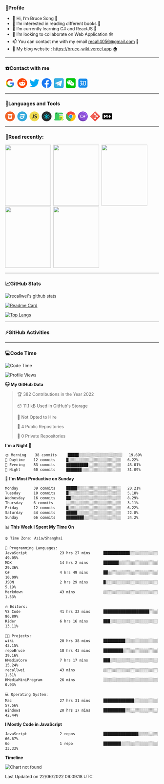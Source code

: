 ### 🦁️Profile

- 👋 Hi, I’m Bruce Song 🦁️
- 👀 I’m interested in reading different books 📖
- 🌱 I’m currently learning C# and ReactJS 🚀
- 💞️ I’m looking to collaborate on Web Application 🕸️
- 📫 You can contact me with my email recall4056@gmail.com 📮
- 📖 My blog website : https://bruce-wiki.vercel.app 🏠

---

### ☎️Contact with me

<img height="32" width="32" src="/img/google.png"/>&nbsp;
<img height="32" width="32" src="/img/reddit.png"/>&nbsp;
<img height="32" width="32" src="/img/twitter.png"/>&nbsp;
<img height="32" width="32" src="/img/facebook.png"/>&nbsp;
<a href="https://t.me/recallwei" target="_blank" rel="noreferrer noopener"><img height="32" width="32" src="/img/telegram.png"/></a>&nbsp;
<img height="32" width="32" src="/img/wechat.png"/>&nbsp;
<img height="32" width="32" src="/img/zhihu.png"/>&nbsp;

---

### 🚀Languages and Tools

<a href="https://bruce-wiki.vercel.app/docs/html" target="_blank" rel="noreferrer noopener"><img height="32" width="32" src="/img/html.png"/></a>&nbsp;
<a href="https://bruce-wiki.vercel.app/docs/css" target="_blank" rel="noreferrer noopener"><img height="32" width="32" src="/img/css.png"/></a>&nbsp;
<a href="https://bruce-wiki.vercel.app/docs/javascript" target="_blank" rel="noreferrer noopener"><img height="32" width="32" src="/img/javascript.png"/></a>&nbsp;
<a href="https://bruce-wiki.vercel.app/docs/react" target="_blank" rel="noreferrer noopener"><img height="32" width="32" src="/img/react.png"/></a>&nbsp;
<a href="https://bruce-wiki.vercel.app/docs/docusaurus" target="_blank" rel="noreferrer noopener"><img height="32" width="32" src="/img/docusaurus.png"/></a>&nbsp;
<img height="32" width="32" src="/img/chrome.png"/>&nbsp;
<a href="https://bruce-wiki.vercel.app/docs/csharp" target="_blank" rel="noreferrer noopener"><img height="32" width="32" src="/img/csharp.png"/></a>&nbsp;
<img height="32" width="32" src="/img/git.png"/>&nbsp;
<a href="https://bruce-wiki.vercel.app/docs/markdown" target="_blank" rel="noreferrer noopener"><img height="32" width="32" src="/img/markdown.png"/></a>&nbsp;

---

### 📖Read recently:

<img height="200" width="150" src="https://img9.doubanio.com/view/subject/s/public/s27283822.jpg"/>&nbsp;
<img height="200" width="150" src="https://img9.doubanio.com/view/subject/l/public/s33524212.jpg"/>&nbsp;
<img height="200" width="150" src="https://img9.doubanio.com/view/subject/m/public/s33460221.jpg"/>&nbsp;
<img height="200" width="150" src="https://img3.doubanio.com/view/subject/l/public/s8958650.jpg"/>&nbsp;
<img height="200" width="150" src="https://img3.doubanio.com/view/subject/l/public/s29820180.jpg"/>&nbsp;

---

### 📈GitHub Stats

![recallwei's github stats](https://github-readme-stats.vercel.app/api?username=recallwei&show_icons=true&theme=dracula&count_private=true&include_all_commits)

<!---
repository 卡片
--->

[![Readme Card](https://github-readme-stats.vercel.app/api/pin/?username=recallwei&repo=recallwei&theme=dracula)](https://github.com/recallwei/daily)

<!---
repository 常用语言 layout=compact（紧凑布局）
--->

[![Top Langs](https://github-readme-stats.vercel.app/api/top-langs/?username=recallwei&layout=compact&theme=dracula)](https://github.com/recallwei/daily)

---

### ⚡️GitHub Activities

<!--START_SECTION:activity-->

<!--END_SECTION:activity-->

---

### 💻Code Time

<!--START_SECTION:waka-->
![Code Time](http://img.shields.io/badge/Code%20Time-0%20secs-blue)

![Profile Views](http://img.shields.io/badge/Profile%20Views-24-blue)

**🐱 My GitHub Data** 

> 🏆 382 Contributions in the Year 2022
 > 
> 📦 11.1 kB Used in GitHub's Storage 
 > 
> 🚫 Not Opted to Hire
 > 
> 📜 4 Public Repositories 
 > 
> 🔑 0 Private Repositories  
 > 
**I'm a Night 🦉** 

```text
🌞 Morning    38 commits     █████░░░░░░░░░░░░░░░░░░░░   19.69% 
🌆 Daytime    12 commits     █░░░░░░░░░░░░░░░░░░░░░░░░   6.22% 
🌃 Evening    83 commits     ██████████░░░░░░░░░░░░░░░   43.01% 
🌙 Night      60 commits     ███████░░░░░░░░░░░░░░░░░░   31.09%

```
📅 **I'm Most Productive on Sunday** 

```text
Monday       39 commits     █████░░░░░░░░░░░░░░░░░░░░   20.21% 
Tuesday      10 commits     █░░░░░░░░░░░░░░░░░░░░░░░░   5.18% 
Wednesday    16 commits     ██░░░░░░░░░░░░░░░░░░░░░░░   8.29% 
Thursday     6 commits      ░░░░░░░░░░░░░░░░░░░░░░░░░   3.11% 
Friday       12 commits     █░░░░░░░░░░░░░░░░░░░░░░░░   6.22% 
Saturday     44 commits     █████░░░░░░░░░░░░░░░░░░░░   22.8% 
Sunday       66 commits     ████████░░░░░░░░░░░░░░░░░   34.2%

```


📊 **This Week I Spent My Time On** 

```text
⌚︎ Time Zone: Asia/Shanghai

💬 Programming Languages: 
JavaScript               23 hrs 27 mins      ████████████░░░░░░░░░░░░░   49.05% 
MDX                      14 hrs 2 mins       ███████░░░░░░░░░░░░░░░░░░   29.36% 
C#                       4 hrs 49 mins       ██░░░░░░░░░░░░░░░░░░░░░░░   10.09% 
JSON                     2 hrs 29 mins       █░░░░░░░░░░░░░░░░░░░░░░░░   5.19% 
Markdown                 43 mins             ░░░░░░░░░░░░░░░░░░░░░░░░░   1.53%

🔥 Editors: 
VS Code                  41 hrs 32 mins      █████████████████████░░░░   86.89% 
Rider                    6 hrs 16 mins       ███░░░░░░░░░░░░░░░░░░░░░░   13.11%

🐱‍💻 Projects: 
wiki                     20 hrs 38 mins      ██████████░░░░░░░░░░░░░░░   43.15% 
repoBruce                18 hrs 43 mins      █████████░░░░░░░░░░░░░░░░   39.16% 
HMediaCore               7 hrs 17 mins       ███░░░░░░░░░░░░░░░░░░░░░░   15.24% 
recallwei                43 mins             ░░░░░░░░░░░░░░░░░░░░░░░░░   1.51% 
HMediaMiniProgram        26 mins             ░░░░░░░░░░░░░░░░░░░░░░░░░   0.93%

💻 Operating System: 
Mac                      27 hrs 31 mins      ██████████████░░░░░░░░░░░   57.56% 
Windows                  20 hrs 17 mins      ██████████░░░░░░░░░░░░░░░   42.44%

```

**I Mostly Code in JavaScript** 

```text
JavaScript               2 repos             ████████████████░░░░░░░░░   66.67% 
Go                       1 repo              ████████░░░░░░░░░░░░░░░░░   33.33%

```


**Timeline**

![Chart not found](https://raw.githubusercontent.com/recallwei/recallwei/main/charts/bar_graph.png) 


 Last Updated on 22/06/2022 06:09:18 UTC
<!--END_SECTION:waka-->
<!---
recallwei/recallwei is a ✨ special ✨ repository because its `README.md` (this file) appears on your GitHub profile.
You can click the Preview link to take a look at your changes.
--->
